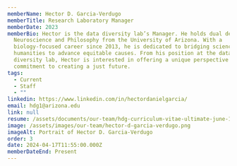 ```yaml
---
memberName: Hector D. Garcia-Verdugo
memberTitle: Research Laboratory Manager
memberDate: 2023
memberBio: Hector is the data diversity lab’s Manager. He holds dual degrees in
  Neuroscience and Philosophy from the University of Arizona. With a
  biology-focused career since 2013, he is dedicated to bridging science and the
  humanities to advance equitable causes. From his position at the data
  diversity lab, Hector is interested in offering a unique perspective and a
  commitment to creating a just future. 
tags:
  - Current
  - Staff
  - ""
linkedin: https://www.linkedin.com/in/hectordanielgarcia/
email: hdg1@arizona.edu
link: null
resume: /assets/documents/our-team/hdg-curriculum-vitae-ultimate-june-17-2023.pdf
image: /assets/images/our-team/hector-d-garcia-verdugo.png
imageAlt: Portrait of Hector D. Garcia-Verdugo
order: 3
date: 2024-04-17T11:55:00.000Z
memberDateEnd: Present
---
```

